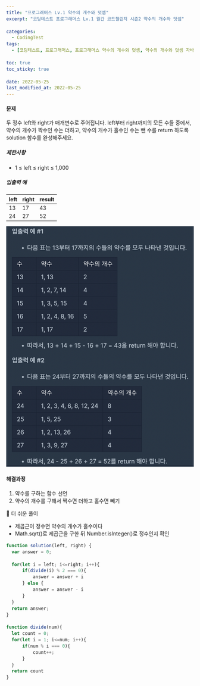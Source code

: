 ```yaml
---
title: "프로그래머스 Lv.1 약수의 개수와 덧셈"
excerpt: "코딩테스트 프로그래머스 Lv.1 월간 코드챌린지 시즌2 약수의 개수와 덧셈"

categories:
  - CodingTest
tags:
  - [코딩테스트, 프로그래머스, 프로그래머스 약수의 개수와 덧셈, 약수의 개수와 덧셈 자바스크립트, 약수의 개수와 덧셈, programmers, codingtest, 코딩테스트 연습, 프로그래머스 약수의 개수와 덧셈 자바스크립트]

toc: true
toc_sticky: true
 
date: 2022-05-25
last_modified_at: 2022-05-25
---
```


#### 문제
두 정수 left와 right가 매개변수로 주어집니다. left부터 right까지의 모든 수들 중에서, 약수의 개수가 짝수인 수는 더하고, 약수의 개수가 홀수인 수는 뺀 수를 return 하도록 solution 함수를 완성해주세요.

##### 제한사항
* 1 ≤ left ≤ right ≤ 1,000

##### 입출력 예
|left|right|result|
|--|--|--|
|13|17|43|
|24|27|52|

![3](/assets/images/1.png)

#### 해결과정
1. 약수를 구하는 함수 선언
2. 약수의 개수를 구해서 짝수면 더하고 홀수면 빼기

:pushpin: 더 쉬운 풀이
  * 제곱근이 정수면 약수의 개수가 홀수이다
  * Math.sqrt()로 제곱근을 구한 뒤 Number.isInteger()로 정수인지 확인

```javascript
function solution(left, right) {
  var answer = 0;
  
  for(let i = left; i<=right; i++){
      if(divide(i) % 2 === 0){
          answer = answer + i
      } else {
          answer = answer - i
      }
  }
  return answer;
}

function divide(num){
  let count = 0;
  for(let i = 1; i<=num; i++){
      if(num % i === 0){
          count++;
      }
  }
  return count
}
```
